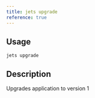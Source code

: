 ```yaml
---
title: jets upgrade
reference: true
---
```


## Usage

    jets upgrade

## Description

Upgrades application to version 1


